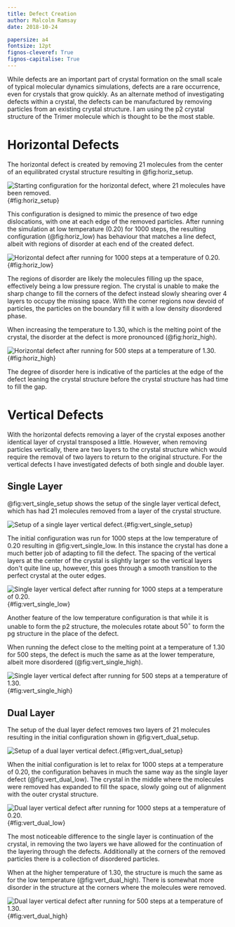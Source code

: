 ```yaml
---
title: Defect Creation
author: Malcolm Ramsay
date: 2018-10-24

papersize: a4
fontsize: 12pt
fignos-cleveref: True
fignos-capitalise: True
---
```


While defects are an important part of crystal formation
on the small scale of typical molecular dynamics simulations,
defects are a rare occurrence,
even for crystals that grow quickly.
As an alternate method of investigating defects within a crystal,
the defects can be manufactured by removing particles
from an existing crystal structure.
I am using the p2 crystal structure of the Trimer molecule
which is thought to be the most stable.

# Horizontal Defects

The horizontal defect is created by removing 21 molecules
from the center of an equilibrated crystal structure
resulting in @fig:horiz_setup.

![Starting configuration for the horizontal defect, where 21 molecules have been
removed.](../figures/06_defect_horiz_setup.png){#fig:horiz_setup}

This configuration is designed to mimic the presence of two edge dislocations,
with one at each edge of the removed particles.
After running the simulation at low temperature (0.20) for 1000 steps,
the resulting configuration (@fig:horiz_low)
has behaviour that matches a line defect,
albeit with regions of disorder at each end of the created defect.

![Horizontal defect after running for 1000 steps at a temperature of
0.20.](../figures/06_defect_horiz_thermal.png){#fig:horiz_low}

The regions of disorder are likely the molecules filling up the space,
effectively being a low pressure region.
The crystal is unable to make the sharp change to fill the corners of the defect
instead slowly shearing over 4 layers to occupy the missing space.
With the corner regions now devoid of particles,
the particles on the boundary fill it with a low density disordered phase.

When increasing the temperature to 1.30,
which is the melting point of the crystal,
the disorder at the defect is more pronounced
(@fig:horiz_high).

![Horizontal defect after running for 500 steps at a temperature of
1.30.](../figures/06_defect_horiz_thermal_1.30.png){#fig:horiz_high}

The degree of disorder here is indicative of
the particles at the edge of the defect leaning the crystal structure
before the crystal structure has had time to fill the gap.

# Vertical Defects

With the horizontal defects removing a layer of the crystal
exposes another identical layer of crystal transposed a little.
However, when removing particles vertically,
there are two layers to the crystal structure
which would require the removal of two layers
to return to the original structure.
For the vertical defects I have investigated defects
of both single and double layer.

## Single Layer

@fig:vert_single_setup shows the setup of the single layer vertical defect,
which has had 21 molecules removed from a layer of the crystal structure.

![Setup of a single layer vertical
defect.](../figures/06_defect_vertical_setup.png){#fig:vert_single_setup}

The initial configuration was run for
1000 steps at the low temperature of 0.20
resulting in @fig:vert_single_low.
In this instance the crystal has done a much better job of
adapting to fill the defect.
The spacing of the vertical layers
at the center of the crystal is slightly larger
so the vertical layers don't quite line up,
however, this goes through a smooth transition
to the perfect crystal at the outer edges.

![Single layer vertical defect after running for 1000 steps at a temperature of
0.20.](../figures/06_defect_vertical_thermal.png){#fig:vert_single_low}

Another feature of the low temperature configuration
is that while it is unable to form the p2 structure,
the molecules rotate about $50^\circ$
to form the pg structure in the place of the defect.

When running the defect close to the melting point
at a temperature of 1.30 for 500 steps,
the defect is much the same as at the lower temperature,
albeit more disordered (@fig:vert_single_high).

![Single layer vertical defect after running for 500 steps at a temperature of
1.30.](../figures/06_defect_vert_thermal_1.30.png){#fig:vert_single_high}

## Dual Layer

The setup of the dual layer defect
removes two layers of 21 molecules
resulting in the initial configuration shown in @fig:vert_dual_setup.

![Setup of a dual layer vertical
defect.](../figures/06_defect_shockley_setup.png){#fig:vert_dual_setup}

When the initial configuration is let to relax
for 1000 steps at a temperature of 0.20,
the configuration behaves in much the same way as
the single layer defect (@fig:vert_dual_low).
The crystal in the middle where the molecules were removed
has expanded to fill the space,
slowly going out of alignment with the outer crystal structure.

![Dual layer vertical defect after running for 1000 steps at a temperature of
0.20.](../figures/06_defect_shockley_thermal.png){#fig:vert_dual_low}

The most noticeable difference to the single layer
is continuation of the crystal,
in removing the two layers we have allowed for
the continuation of the layering through the defects.
Additionally at the corners of the removed particles
there is a collection of disordered particles.

When at the higher temperature of 1.30,
the structure is much the same as
for the low temperature (@fig:vert_dual_high).
There is somewhat more disorder in the structure at
the corners where the molecules were removed.

![Dual layer vertical defect after running for 500 steps at a temperature of
1.30.](../figures/06_defect_shockley_thermal_1.30.png){#fig:vert_dual_high}

